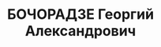 ---
title: БОЧОРАДЗЕ Георгий Александрович
description: "Род. в 1902, Горийский район, г. Гори. Род занятий: до ареста - начальник\
  \ арт. снабжения 63-й ГСД, в звании капитана. \n  Осужден Тройкой при НКВД ГССР\
  \ 03.12.1937. Мера наказания: расстрел с конфискацией личного имущества. Дата расстрела:\
  \ 11.12.1937"
---